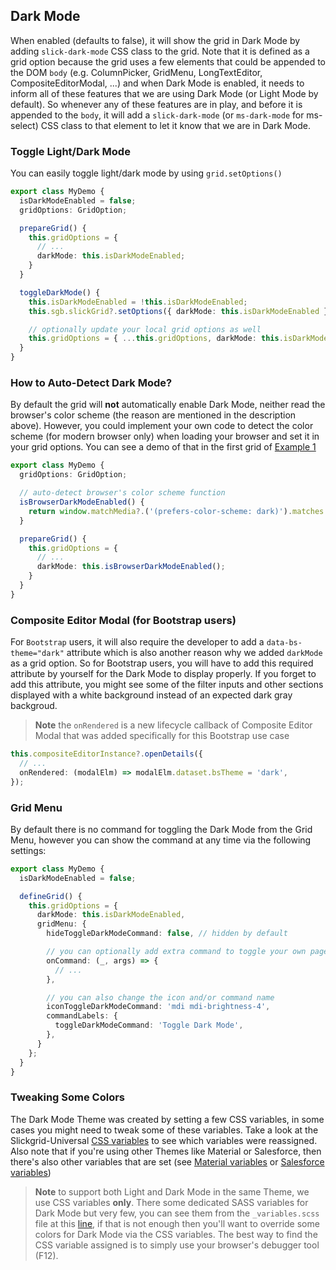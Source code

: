## Dark Mode

When enabled (defaults to false), it will show the grid in Dark Mode by adding `slick-dark-mode` CSS class to the grid. Note that it is defined as a grid option because the grid uses a few elements that could be appended to the DOM `body` (e.g. ColumnPicker, GridMenu, LongTextEditor, CompositeEditorModal, ...) and when Dark Mode is enabled, it needs to inform all of these features that we are using Dark Mode (or Light Mode by default). So whenever any of these features are in play, and before it is appended to the `body`, it will add a `slick-dark-mode` (or `ms-dark-mode` for ms-select) CSS class to that element to let it know that we are in Dark Mode.


### Toggle Light/Dark Mode

You can easily toggle light/dark mode by using `grid.setOptions()`

```ts
export class MyDemo {
  isDarkModeEnabled = false;
  gridOptions: GridOption;

  prepareGrid() {
    this.gridOptions = {
      // ...
      darkMode: this.isDarkModeEnabled;
    }
  }

  toggleDarkMode() {
    this.isDarkModeEnabled = !this.isDarkModeEnabled;
    this.sgb.slickGrid?.setOptions({ darkMode: this.isDarkModeEnabled });

    // optionally update your local grid options as well
    this.gridOptions = { ...this.gridOptions, darkMode: this.isDarkModeEnabled };
  }
}
```

### How to Auto-Detect Dark Mode?

By default the grid will **not** automatically enable Dark Mode, neither read the browser's color scheme (the reason are mentioned in the description above). However, you could implement your own code to detect the color scheme (for modern browser only) when loading your browser and set it in your grid options. You can see a demo of that in the first grid of [Example 1](https://ghiscoding.github.io/angular-slickgrid-demos/#/basic)

```ts
export class MyDemo {
  gridOptions: GridOption;

  // auto-detect browser's color scheme function
  isBrowserDarkModeEnabled() {
    return window.matchMedia?.('(prefers-color-scheme: dark)').matches ?? false;
  }

  prepareGrid() {
    this.gridOptions = {
      // ...
      darkMode: this.isBrowserDarkModeEnabled();
    }
  }
}
```

### Composite Editor Modal (for Bootstrap users)

For `Bootstrap` users, it will also require the developer to add a `data-bs-theme="dark"` attribute which is also another reason why we added `darkMode` as a grid option. So for Bootstrap users, you will have to add this required attribute by yourself for the Dark Mode to display properly. If you forget to add this attribute, you might see some of the filter inputs and other sections displayed with a white background instead of an expected dark gray backgroud.

> **Note** the `onRendered` is a new lifecycle callback of Composite Editor Modal that was added specifically for this Bootstrap use case

```ts
this.compositeEditorInstance?.openDetails({
  // ...
  onRendered: (modalElm) => modalElm.dataset.bsTheme = 'dark',
});
```

### Grid Menu
By default there is no command for toggling the Dark Mode from the Grid Menu, however you can show the command at any time via the following settings:

```ts
export class MyDemo {
  isDarkModeEnabled = false;

  defineGrid() {
    this.gridOptions = {
      darkMode: this.isDarkModeEnabled,
      gridMenu: {
        hideToggleDarkModeCommand: false, // hidden by default

        // you can optionally add extra command to toggle your own page styling as well
        onCommand: (_, args) => {
          // ...
        },

        // you can also change the icon and/or command name
        iconToggleDarkModeCommand: 'mdi mdi-brightness-4',
        commandLabels: {
          toggleDarkModeCommand: 'Toggle Dark Mode',
        },
      }
    };
  }
}
```

### Tweaking Some Colors

The Dark Mode Theme was created by setting a few CSS variables, in some cases you might need to tweak some of these variables. Take a look at the Slickgrid-Universal [CSS variables](https://github.com/ghiscoding/slickgrid-universal/blob/670946dcedd330a70d2e88127a0042474e7a5348/packages/common/src/styles/_variables.scss#L976-L985) to see which variables were reassigned. Also note that if you're using other Themes like Material or Salesforce, then there's also other variables that are set (see [Material variables](https://github.com/ghiscoding/slickgrid-universal/blob/670946dcedd330a70d2e88127a0042474e7a5348/packages/common/src/styles/_variables-theme-material.scss#L159-L189) or [Salesforce variables](https://github.com/ghiscoding/slickgrid-universal/blob/670946dcedd330a70d2e88127a0042474e7a5348/packages/common/src/styles/_variables-theme-salesforce.scss#L202-L219))

> **Note** to support both Light and Dark Mode in the same Theme, we use CSS variables **only**. There some dedicated SASS variables for Dark Mode but very few, you can see them from the `_variables.scss` file at this [line](https://github.com/ghiscoding/slickgrid-universal/blob/dc5d402db61460a25e8921efeebda37ac1c18791/packages/common/src/styles/_variables.scss#L944-L953), if that is not enough then you'll want to override some colors for Dark Mode via the CSS variables. The best way to find the CSS variable assigned is to simply use your browser's debugger tool (F12).
